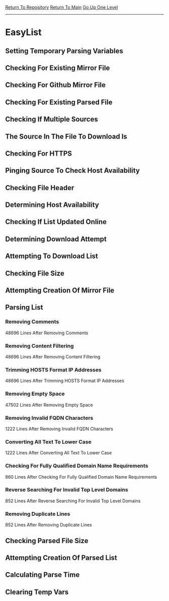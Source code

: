 [Return To Repository](https://github.com/deathbybandaid/piholeparser/)
[Return To Main](https://github.com/deathbybandaid/piholeparser/blob/master/RecentRunLogs/Mainlog.md)
[Go Up One Level](https://github.com/deathbybandaid/piholeparser/blob/master/RecentRunLogs/TopLevelScripts/30-Processing-External-Blacklists.md)
____________________________________
# EasyList
## Setting Temporary Parsing Variables
## Checking For Existing Mirror File
## Checking For Github Mirror File
## Checking For Existing Parsed File
## Checking If Multiple Sources
## The Source In The File To Download Is
## Checking For HTTPS
## Pinging Source To Check Host Availability
## Checking File Header
## Determining Host Availability
## Checking If List Updated Online
## Determining Download Attempt
## Attempting To Download List
## Checking File Size
## Attempting Creation Of Mirror File
## Parsing List
### Removing Comments
48696 Lines After Removing Comments
### Removing Content Filtering
48696 Lines After Removing Content Filtering
### Trimming HOSTS Format IP Addresses
48696 Lines After Trimming HOSTS Format IP Addresses
### Removing Empty Space
47502 Lines After Removing Empty Space
### Removing Invalid FQDN Characters
1222 Lines After Removing Invalid FQDN Characters
### Converting All Text To Lower Case
1222 Lines After Converting All Text To Lower Case
### Checking For Fully Qualified Domain Name Requirements
860 Lines After Checking For Fully Qualified Domain Name Requirements
### Reverse Searching For Invalid Top Level Domains
852 Lines After Reverse Searching For Invalid Top Level Domains
### Removing Duplicate Lines
852 Lines After Removing Duplicate Lines
## Checking Parsed File Size
## Attempting Creation Of Parsed List
## Calculating Parse Time
## Clearing Temp Vars
